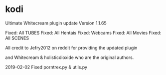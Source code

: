 # kodi
Ultimate Whitecream plugin update	Version 1.1.65 

Fixed: All TUBES
Fixed: All Hentais
Fixed: Webcams
Fixed: All Movies
Fixed: All SCENES

All credit to Jefry2012 on reddit for providing the updated plugin 

and Whitecream & holisticdioxide who are the original authors.

2019-02-02 Fixed porntrex.py & utils.py
